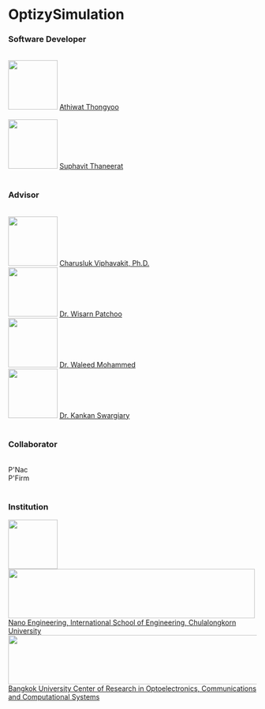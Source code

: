 # OptizySimulation
<h3>Software Developer</h3><br />

<div>
<img style="width:100px;height:100px" src="https://media-exp1.licdn.com/dms/image/C4E03AQE097OfHatkPQ/profile-displayphoto-shrink_800_800/0/1608647227249?e=2147483647&v=beta&t=XDVV_JdCsS_2OBFQK9tDKVerfjMiuYNf-jnOLfGsmkc" />
<a href="https://www.linkedin.com/in/atomza/"> Athiwat Thongyoo</a>
</div>
<br />
<div>
<img style="width:100px;height:100px" src="https://media-exp1.licdn.com/dms/image/C4E03AQHHu9JX8dqiLg/profile-displayphoto-shrink_400_400/0/1647857778156?e=1653523200&v=beta&t=C990nwc55c92i1k4a4Vw8KcYJb0X4JkLQ4KiA6qUBp0" />
<a href="https://www.linkedin.com/in/suphavit-thaneerat-a40326235/"> Suphavit Thaneerat</a>
</div>
<br />
<h3>Advisor</h3><br />
<div>
<img style="width:100px;height:100px" src="http://www.ise.eng.chula.ac.th/images/pangpr/resize/DSCF_375_500.jpg" />
<a href = "https://charuslukv.wordpress.com/"> Charusluk Viphavakit, Ph.D. </a> <br />
</div>
<div>
<img style="width:100px;height:100px" src="https://media-exp1.licdn.com/dms/image/D5635AQEZElN9gtoqPw/profile-framedphoto-shrink_800_800/0/1630771392911?e=1648753200&v=beta&t=Jk7wQX0PoNIx8TRikCHOTmmmADrxCYCrH7MX8sYHptI" />
<a href = "https://www.linkedin.com/in/dr-wisarn-patchoo-a17b718b/?originalSubdomain=th"> Dr. Wisarn Patchoo </a><br />
</div>
<div>
<img style="width:100px;height:100px" src="https://media-exp1.licdn.com/dms/image/C4E03AQEfC9NGuDzOnA/profile-displayphoto-shrink_400_400/0/1517690734879?e=1653523200&v=beta&t=52l9SqLEEbG1Jv-dSpXFtL5Hgo3WMo7cpPyIUfNzQ-8" />
<a href = "https://www.linkedin.com/in/waleed-mohammed-96051b4/?originalSubdomain=ca">Dr. Waleed Mohammed</a><br />
</div>
<div>
<img style="width:100px;height:100px" src="https://media-exp1.licdn.com/dms/image/C5603AQH9xTwrsQ3aeQ/profile-displayphoto-shrink_400_400/0/1642475564389?e=2147483647&v=beta&t=7uOudmKaK7L9bLtOVxOQyYUpU6i8QmQb8qnEqAFYTS0" />
<a href = "https://www.linkedin.com/in/dr-kankan-s-33b128a2/details/certifications/">Dr. Kankan Swargiary</a><br />
</div>
<br />
      
<h3>Collaborator</h3><br />
P'Nac<br />
P'Firm<br />
<br />
      
<h3>Institution</h3>
<div>
<img style="width:100px;height:100px" src="https://encrypted-tbn0.gstatic.com/images?q=tbn:ANd9GcQrCZ09gKrSqWt-e6wz2GUw8hyBCE3CDNQM3tqseNJTuMJ8gH_FOLaK3VskPV-0W2Li7Iw&usqp=CAU" />
<img style="width:500px;height:100px" src="https://charuslukv.files.wordpress.com/2018/08/pic-ise-logo.png?w=1024" />
</div>
<a href="http://www.ise.eng.chula.ac.th/academics/nano/info"> 
Nano Engineering, International School of Engineering, Chulalongkorn University<br />
</a>
<img style="width:600px;height:100px" src="https://bucroccs.bu.ac.th/image/BU_BUCROCCSBW.png" />
<a href="https://bucroccs.bu.ac.th/index.php">
Bangkok University Center of Research in Optoelectronics, Communications and Computational Systems
</a>
